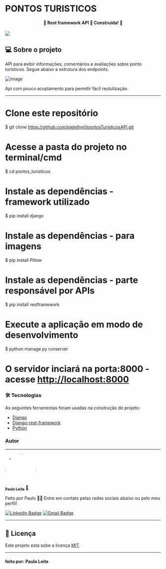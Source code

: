

<h1>PONTOS TURISTICOS</h1>
<h4 align="center"> 
	🚧  Rest framework API 🚀 Construida!  🚧
</h4>
<img src="https://img.shields.io/static/v1?label=Python&message=DJANGO&color=green&style=for-the-badge&logo=django" />

<!-- <p align="center">
 <a href="#objetivo">Objetivo</a> •
 <a href="#roadmap">Roadmap</a> • 
 <a href="#tecnologias">Tecnologias</a> • 
 <a href="#contribuicao">Contribuição</a> • 
 <a href="#licenc-a">Licença</a> • 
 <a href="#autor">Autor</a>
</p> -->

## 💻 Sobre o projeto

API para exibir informações, comentários e avaliações sobre ponto turísticos. Segue abaixo a estrutura dos endpoints.

![image](https://user-images.githubusercontent.com/37052811/137640899-9c2c1bd9-7de0-4d3f-9ddc-9bf33fc18fea.png)

Api com pouco acoplamento para permitir fácil reutulização.

---

# Clone este repositório
$ git clone https://github.com/pjelelhml/pontosTuristicosAPI.git

# Acesse a pasta do projeto no terminal/cmd
$ cd pontos_turisticos

# Instale as dependências - framework utilizado
$ pip install django

# Instale as dependências - para imagens
$ pip install Pillow

# Instale as dependências - parte responsável por APIs
$ pip install restframework

# Execute a aplicação em modo de desenvolvimento
$ python manage.py runserver

# O servidor inciará na porta:8000 - acesse <http://localhost:8000> 

### 🛠 Tecnologias

As seguintes ferramentas foram usadas na construção do projeto:

- [Django](https://www.djangoproject.com/)
- [Django-rest-framework](https://www.django-rest-framework.org/)
- [Python](https://www.python.org/)

### Autor
---

<a href="https://github.com/pjelelhml/">
 <img style="border-radius: 50%;" src="https://avatars.githubusercontent.com/u/37052811?v=4" width="100px;" alt=""/>
 <br />
 <sub><b>Paulo Leite</b></sub></a> <a href="https://github.com/pjelelhml" title="">🚀</a>


Feito por Paulo 👋🏽 Entre em contato pelas redes sociais abaixo ou pelo meu perfil!

[![Linkedin Badge](https://img.shields.io/badge/-Paulo-black?style=flat-square&logo=Linkedin&logoColor=white&link=https://www.linkedin.com/in/paulohml/)](https://www.linkedin.com/in/paulohml/) 
[![Gmail Badge](https://img.shields.io/badge/-paulohmleite1@gmail.com-c14438?style=flat-square&logo=Gmail&logoColor=white&link=mailto:paulohmleite1@gmail.com)](paulohmleite1@gmail.com)

---

## 📝 Licença

Este projeto esta sobe a licença [MIT](./LICENSE).

---

#### feito por: Paulo Leite
